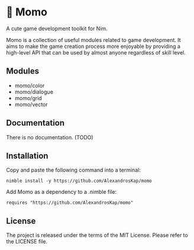 # 🐤 Momo

A cute game development toolkit for Nim.

Momo is a collection
of useful modules related to game development.
It aims to make the game creation process more enjoyable
by providing a high-level API that can be used
by almost anyone regardless of skill level.

## Modules

* momo/color
* momo/dialogue
* momo/grid
* momo/vector

## Documentation

There is no documentation. (TODO)

## Installation

Copy and paste the following command into a terminal:

```
nimble install -y https://github.com/AlexandrosKap/momo
```

Add Momo as a dependency to a .nimble file:

```
requires "https://github.com/AlexandrosKap/momo"
```

## License

The project is released under the terms of the MIT License.
Please refer to the LICENSE file.
